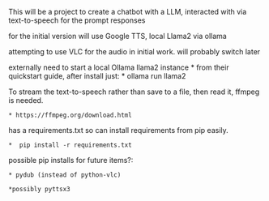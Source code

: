 This will be a project to create a chatbot with a LLM, interacted with via text-to-speech for the prompt responses

for the initial version will use Google TTS, local Llama2 via ollama

attempting to use VLC for the audio in initial work. will probably switch later


externally need to start a local Ollama llama2 instance
    * from their quickstart guide, after install just:
    * ollama run llama2 

To stream the text-to-speech rather than save to a file, then read it, ffmpeg is needed.

    * https://ffmpeg.org/download.html


has a requirements.txt so can install requirements from pip easily.

    *  pip install -r requirements.txt

possible pip installs for future items?:
    
    * pydub (instead of python-vlc)
    
    *possibly pyttsx3